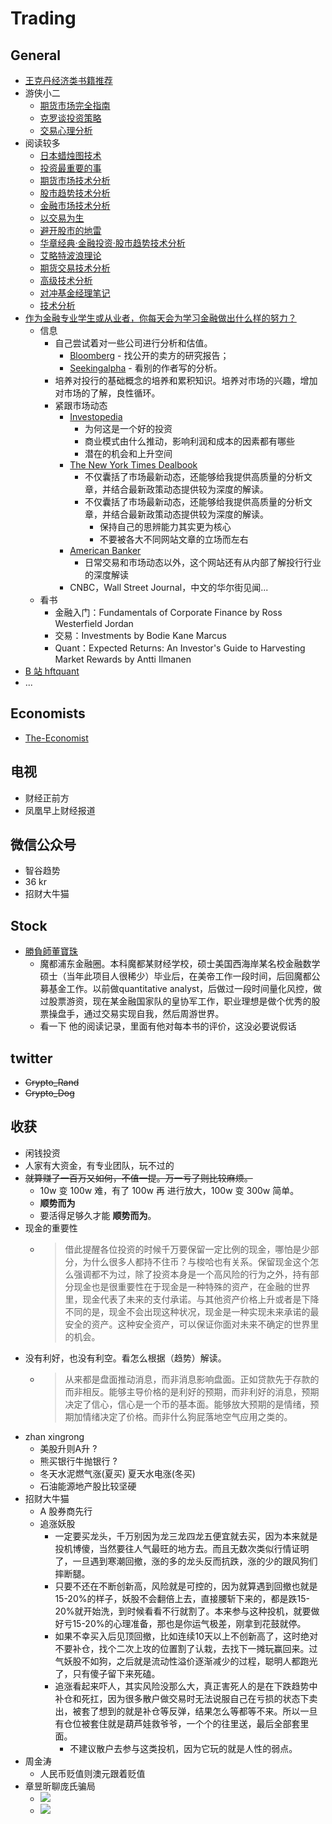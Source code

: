 # Trading

## General
+ [王克丹经济类书籍推荐](https://zhuanlan.zhihu.com/p/272645459)
+ 游侠小二
    * [期货市场完全指南](https://book.douban.com/subject/27604426/)
    * [克罗谈投资策略](https://book.douban.com/subject/1160483/)
    * [交易心理分析](https://book.douban.com/subject/5976544/)
+ 阅读较多
    * [日本蜡烛图技术](https://book.douban.com/subject/1087737/)
    * [投资最重要的事](https://book.douban.com/subject/10799082/)
    * [期货市场技术分析](https://book.douban.com/subject/1089991/)
    * [股市趋势技术分析](https://book.douban.com/subject/1161117/)
    * [金融市场技术分析](https://book.douban.com/subject/4906492/)
    * [以交易为生](https://book.douban.com/subject/4772962/)
    * [避开股市的地雷](https://book.douban.com/subject/11614505/)
    * [华章经典·金融投资·股市趋势技术分析](https://book.douban.com/subject/3078952/)
    * [艾略特波浪理论](https://book.douban.com/subject/5171466/)
    * [期货交易技术分析](https://book.douban.com/subject/1043145/)
    * [高级技术分析](https://book.douban.com/subject/2220884/)
    * [对冲基金经理笔记](https://book.douban.com/subject/6863129/)
    * [技术分析](https://book.douban.com/subject/1082999/)
+ [作为金融专业学生或从业者，你每天会为学习金融做出什么样的努力？](https://www.zhihu.com/question/28141300/answer/719888021)
    * 信息
        - 自己尝试着对一些公司进行分析和估值。
            + [Bloomberg](https://www.bloomberg.com/professional/contact-menu/) - 找公开的卖方的研究报告；
            + [Seekingalpha](https://seekingalpha.com/) - 看别的作者写的分析。
        - 培养对投行的基础概念的培养和累积知识。培养对市场的兴趣，增加对市场的了解，良性循环。
        - 紧跟市场动态
            + [Investopedia](https://www.investopedia.com/)
                * 为何这是一个好的投资
                * 商业模式由什么推动，影响利润和成本的因素都有哪些
                * 潜在的机会和上升空间
            + [The New York Times Dealbook](https://www.nytimes.com/section/business/dealbook)
                * 不仅囊括了市场最新动态，还能够给我提供高质量的分析文章，并结合最新政策动态提供较为深度的解读。
                * 不仅囊括了市场最新动态，还能够给我提供高质量的分析文章，并结合最新政策动态提供较为深度的解读。
                    - 保持自己的思辨能力其实更为核心
                    - 不要被各大不同网站文章的立场而左右
            + [American Banker](https://www.americanbanker.com/)
                * 日常交易和市场动态以外，这个网站还有从内部了解投行行业的深度解读
            + CNBC，Wall Street Journal，中文的华尔街见闻...
    * 看书
        - 金融入门：Fundamentals of Corporate Finance by Ross Westerfield Jordan
        - 交易：Investments by Bodie Kane Marcus
        - Quant：Expected Returns: An Investor's Guide to Harvesting Market Rewards by Antti Ilmanen
+ [B 站 hftquant](https://space.bilibili.com/434225454?from=search&seid=1880528684684358500)
+ ...

## Economists
+ [The-Economist](https://github.com/nailperry-zd/The-Economist)

## 电视
+ 财经正前方
+ 凤凰早上财经报道

## 微信公众号
+ 智谷趋势
+ 36 kr
+ 招财大牛猫

## Stock
+ [勝負師董寶珠](https://www.douban.com/people/william-choi/)
    * 魔都浦东金融圈。本科魔都某财经学校，硕士美国西海岸某名校金融数学硕士（当年此项目人很稀少）毕业后，在美帝工作一段时间，后回魔都公募基金工作。以前做quantitative analyst，后做过一段时间量化风控，做过股票游资，现在某金融国家队的皇协军工作，职业理想是做个优秀的股票操盘手，通过交易实现自我，然后周游世界。
    * 看一下 他的阅读记录，里面有他对每本书的评价，这没必要说假话

## twitter
+ ~~Crypto_Rand~~
+ ~~Crypto_Dog~~


## 收获
+ 闲钱投资
+ 人家有大资金，有专业团队，玩不过的
+ ~~就算赚了一百万又如何，不值一提。万一亏了则比较麻烦。~~
    * 10w 变 100w 难，有了 100w 再 进行放大，100w 变 300w 简单。
    * **顺势而为**
    * 要活得足够久才能 **顺势而为**。
+ 现金的重要性
    * > 借此提醒各位投资的时候千万要保留一定比例的现金，哪怕是少部分，为什么很多人都持不住币？与梭哈也有关系。保留现金这个怎么强调都不为过，除了投资本身是一个高风险的行为之外，持有部分现金也是很重要性在于现金是一种特殊的资产，在金融的世界里，现金代表了未来的支付承诺。与其他资产价格上升或者是下降不同的是，现金不会出现这种状况，现金是一种实现未来承诺的最安全的资产。这种安全资产，可以保证你面对未来不确定的世界里的机会。
+ 没有利好，也没有利空。看怎么根据（趋势）解读。
    * > 从来都是盘面推动消息，而非消息影响盘面。正如贷款先于存款的而非相反。能够主导价格的是利好的预期，而非利好的消息，预期决定了信心，信心是一个币的基本面。能够放大预期的是情绪，预期加情绪决定了价格。而非什么狗屁落地空气应用之类的。
+ zhan xingrong
    * 美股升则A升 ?
    * 熊买银行牛抛银行 ?
    * 冬天水泥燃气涨(夏买) 夏天水电涨(冬买)
    * 石油能源地产股比较坚硬
+ 招财大牛猫
    * A 股券商先行
    * 追涨妖股
        - 一定要买龙头，千万别因为龙三龙四龙五便宜就去买，因为本来就是投机博傻，当然要往人气最旺的地方去。而且无数次类似行情证明了，一旦遇到寒潮回撤，涨的多的龙头反而抗跌，涨的少的跟风狗们摔断腿。
        - 只要不还在不断创新高，风险就是可控的，因为就算遇到回撤也就是15-20%的样子，妖股不会翻倍上去，直接腰斩下来的，都是跌15-20%就开始洗，到时候看看不行就割了。本来参与这种投机，就要做好亏15-20%的心理准备，那也是你运气极差，刚拿到花鼓就停。
        - 如果不幸买入后见顶回撤，比如连续10天以上不创新高了，这时绝对不要补仓，找个二次上攻的位置割了认栽，去找下一摊玩赢回来。过气妖股不如狗，之后就是流动性溢价逐渐减少的过程，聪明人都跑光了，只有傻子留下来死磕。
        - 追涨看起来吓人，其实风险没那么大，真正害死人的是在下跌趋势中补仓和死扛，因为很多散户做交易时无法说服自己在亏损的状态下卖出，被套了想到的就是补仓等反弹，结果怎么等都等不来。所以一旦有仓位被套住就是葫芦娃救爷爷，一个个的往里送，最后全部套里面。
            + 不建议散户去参与这类投机，因为它玩的就是人性的弱点。
+ 周金涛
    * 人民币贬值则澳元跟着贬值
+ 章昱昕聊庞氏骗局
    * ![](https://github.com/ChrisLinn/ink/raw/master/source/_posts/img/ponzi/1.PNG)
    * ![](https://github.com/ChrisLinn/ink/raw/master/source/_posts/img/ponzi/2.PNG)
